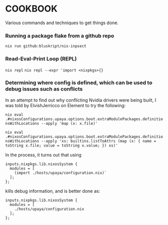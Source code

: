 COOKBOOK
========

Various commands and techniques to get things done.

### Running a package flake from a github repo

`nix run github:bluskript/nix-inpsect`

### Read-Eval-Print Loop (REPL)

`nix repl`
`nix repl --expr 'import <nixpkgs>{}`

### Determining where config is defined, which can be used to debug issues such as conflicts

In an attempt to find out why conflicting Nvidia drivers were being built, I was told by ElvishJerricco on Element to try the following:

`nix eval .#nixosConfigurations.upaya.options.boot.extraModulePackages.definitionsWithLocations --apply 'map (x: x.file)'`

`nix eval .#nixosConfigurations.upaya.options.boot.extraModulePackages.definitionsWithLocations --apply 'xs: builtins.listToAttrs (map (x: { name = toString x.file; value = toString x.value; }) xs)'`

In the process, it turns out that using

```
inputs.nixpkgs.lib.nixosSystem {
  modules = [
    (import ./hosts/upaya/configuration.nix)`
  ];
};
```

kills debug information, and is better done as:

```
inputs.nixpkgs.lib.nixosSystem {
  modules = [
    ./hosts/upaya/configuration.nix
  ];
};
```
